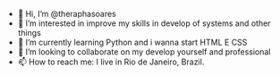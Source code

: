 - 👋 Hi, I’m @theraphasoares
- 👀 I’m interested in improve my skills in develop of systems and other things
- 🌱 I’m currently learning Python and i wanna start HTML E CSS
- 💞️ I’m looking to collaborate on my develop yourself and professional 
- 📫 How to reach me: I live in Rio de Janeiro, Brazil. 

<!---
theraphasoares/theraphasoares is a ✨ special ✨ repository because its `README.md` (this file) appears on your GitHub profile.
You can click the Preview link to take a look at your changes.
--->
